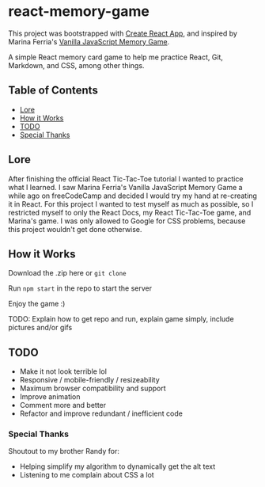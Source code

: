 # react-memory-game

This project was bootstrapped with [Create React App](https://github.com/facebookincubator/create-react-app), and inspired by Marina Ferria's [Vanilla JavaScript Memory Game](https://marina-ferreira.github.io/projects/js/memory-game/).

A simple React memory card game to help me practice React, Git, Markdown, and CSS, among other things.

## Table of Contents
- [Lore](#lore)
- [How it Works](#how-it-works)
- [TODO](#todo)
- [Special Thanks](#special-thanks)

## Lore

After finishing the official React Tic-Tac-Toe tutorial I wanted to practice what I learned. I saw Marina Ferria's Vanilla JavaScript Memory Game a while ago on freeCodeCamp and decided I would try my hand at re-creating it in React. For this project I wanted to test myself as much as possible, so I restricted myself to only the React Docs, my React Tic-Tac-Toe game, and Marina's game. I was only allowed to Google for CSS problems, because this project wouldn't get done otherwise.

## How it Works

Download the .zip here or `git clone`

Run `npm start` in the repo to start the server

Enjoy the game :)

TODO: Explain how to get repo and run, explain game simply, include pictures and/or gifs

## TODO

- Make it not look terrible lol
- Responsive / mobile-friendly / resizeability
- Maximum browser compatibility and support
- Improve animation
- Comment more and better
- Refactor and improve redundant / inefficient code

### Special Thanks

Shoutout to my brother Randy for:
- Helping simplify my algorithm to dynamically get the alt text
- Listening to me complain about CSS a lot
